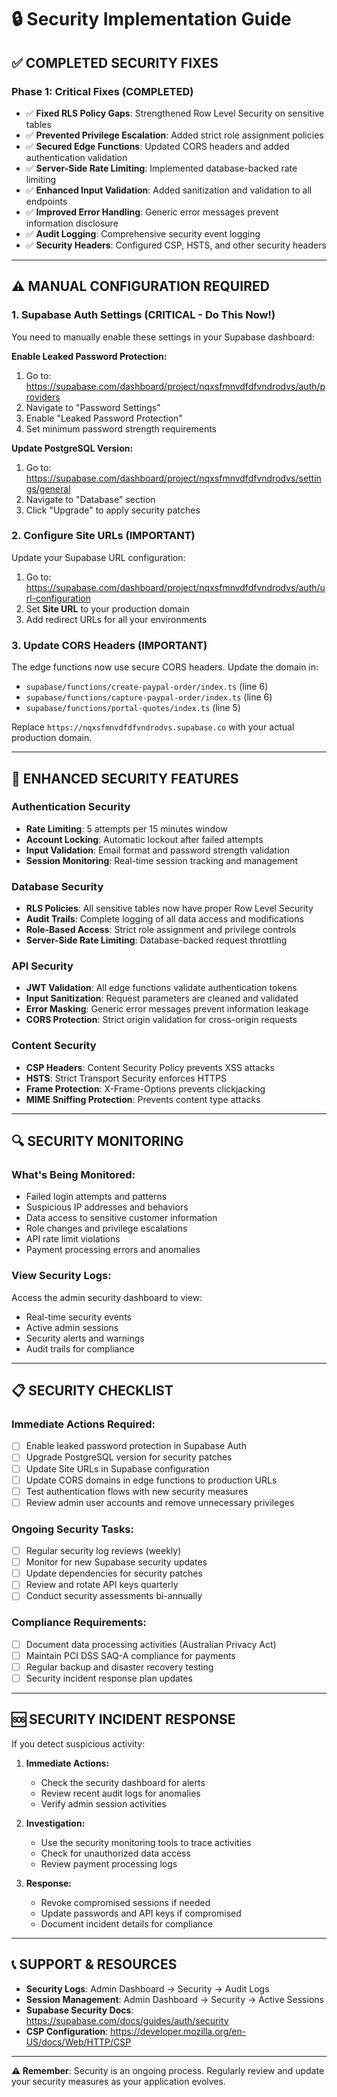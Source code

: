 # 🔒 Security Implementation Guide

## ✅ **COMPLETED SECURITY FIXES**

### **Phase 1: Critical Fixes (COMPLETED)**
- ✅ **Fixed RLS Policy Gaps**: Strengthened Row Level Security on sensitive tables
- ✅ **Prevented Privilege Escalation**: Added strict role assignment policies
- ✅ **Secured Edge Functions**: Updated CORS headers and added authentication validation
- ✅ **Server-Side Rate Limiting**: Implemented database-backed rate limiting
- ✅ **Enhanced Input Validation**: Added sanitization and validation to all endpoints
- ✅ **Improved Error Handling**: Generic error messages prevent information disclosure
- ✅ **Audit Logging**: Comprehensive security event logging
- ✅ **Security Headers**: Configured CSP, HSTS, and other security headers

---

## ⚠️ **MANUAL CONFIGURATION REQUIRED**

### **1. Supabase Auth Settings (CRITICAL - Do This Now!)**
You need to manually enable these settings in your Supabase dashboard:

**Enable Leaked Password Protection:**
1. Go to: https://supabase.com/dashboard/project/nqxsfmnvdfdfvndrodvs/auth/providers
2. Navigate to "Password Settings"
3. Enable "Leaked Password Protection"
4. Set minimum password strength requirements

**Update PostgreSQL Version:**
1. Go to: https://supabase.com/dashboard/project/nqxsfmnvdfdfvndrodvs/settings/general
2. Navigate to "Database" section
3. Click "Upgrade" to apply security patches

### **2. Configure Site URLs (IMPORTANT)**
Update your Supabase URL configuration:
1. Go to: https://supabase.com/dashboard/project/nqxsfmnvdfdfvndrodvs/auth/url-configuration
2. Set **Site URL** to your production domain
3. Add redirect URLs for all your environments

### **3. Update CORS Headers (IMPORTANT)**
The edge functions now use secure CORS headers. Update the domain in:
- `supabase/functions/create-paypal-order/index.ts` (line 6)
- `supabase/functions/capture-paypal-order/index.ts` (line 6)  
- `supabase/functions/portal-quotes/index.ts` (line 5)

Replace `https://nqxsfmnvdfdfvndrodvs.supabase.co` with your actual production domain.

---

## 🚀 **ENHANCED SECURITY FEATURES**

### **Authentication Security**
- **Rate Limiting**: 5 attempts per 15 minutes window
- **Account Locking**: Automatic lockout after failed attempts
- **Input Validation**: Email format and password strength validation
- **Session Monitoring**: Real-time session tracking and management

### **Database Security**
- **RLS Policies**: All sensitive tables now have proper Row Level Security
- **Audit Trails**: Complete logging of all data access and modifications
- **Role-Based Access**: Strict role assignment and privilege controls
- **Server-Side Rate Limiting**: Database-backed request throttling

### **API Security**
- **JWT Validation**: All edge functions validate authentication tokens
- **Input Sanitization**: Request parameters are cleaned and validated
- **Error Masking**: Generic error messages prevent information leakage
- **CORS Protection**: Strict origin validation for cross-origin requests

### **Content Security**
- **CSP Headers**: Content Security Policy prevents XSS attacks
- **HSTS**: Strict Transport Security enforces HTTPS
- **Frame Protection**: X-Frame-Options prevents clickjacking
- **MIME Sniffing Protection**: Prevents content type attacks

---

## 🔍 **SECURITY MONITORING**

### **What's Being Monitored:**
- Failed login attempts and patterns
- Suspicious IP addresses and behaviors
- Data access to sensitive customer information
- Role changes and privilege escalations
- API rate limit violations
- Payment processing errors and anomalies

### **View Security Logs:**
Access the admin security dashboard to view:
- Real-time security events
- Active admin sessions  
- Security alerts and warnings
- Audit trails for compliance

---

## 📋 **SECURITY CHECKLIST**

### **Immediate Actions Required:**
- [ ] Enable leaked password protection in Supabase Auth
- [ ] Upgrade PostgreSQL version for security patches
- [ ] Update Site URLs in Supabase configuration
- [ ] Update CORS domains in edge functions to production URLs
- [ ] Test authentication flows with new security measures
- [ ] Review admin user accounts and remove unnecessary privileges

### **Ongoing Security Tasks:**
- [ ] Regular security log reviews (weekly)
- [ ] Monitor for new Supabase security updates
- [ ] Update dependencies for security patches
- [ ] Review and rotate API keys quarterly
- [ ] Conduct security assessments bi-annually

### **Compliance Requirements:**
- [ ] Document data processing activities (Australian Privacy Act)
- [ ] Maintain PCI DSS SAQ-A compliance for payments
- [ ] Regular backup and disaster recovery testing
- [ ] Security incident response plan updates

---

## 🆘 **SECURITY INCIDENT RESPONSE**

If you detect suspicious activity:

1. **Immediate Actions:**
   - Check the security dashboard for alerts
   - Review recent audit logs for anomalies
   - Verify admin session activities

2. **Investigation:**
   - Use the security monitoring tools to trace activities
   - Check for unauthorized data access
   - Review payment processing logs

3. **Response:**
   - Revoke compromised sessions if needed
   - Update passwords and API keys if compromised
   - Document incident details for compliance

---

## 📞 **SUPPORT & RESOURCES**

- **Security Logs**: Admin Dashboard → Security → Audit Logs
- **Session Management**: Admin Dashboard → Security → Active Sessions  
- **Supabase Security Docs**: https://supabase.com/docs/guides/auth/security
- **CSP Configuration**: https://developer.mozilla.org/en-US/docs/Web/HTTP/CSP

---

**⚠️ Remember**: Security is an ongoing process. Regularly review and update your security measures as your application evolves.